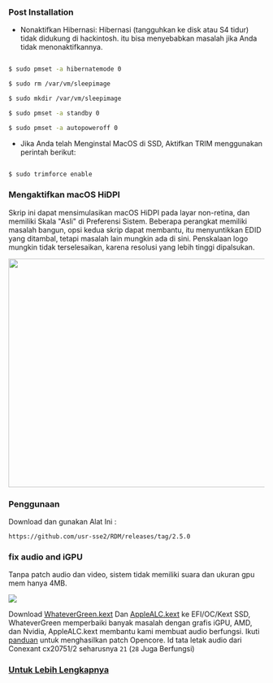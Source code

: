  ### Post Installation

- Nonaktifkan Hibernasi: Hibernasi (tangguhkan ke disk atau S4 tidur) tidak didukung di hackintosh. itu bisa menyebabkan masalah jika Anda tidak menonaktifkannya.

```sh

$ sudo pmset -a hibernatemode 0

$ sudo rm /var/vm/sleepimage

$ sudo mkdir /var/vm/sleepimage

$ sudo pmset -a standby 0

$ sudo pmset -a autopoweroff 0


```

- Jika Anda telah Menginstal MacOS di SSD, Aktifkan TRIM menggunakan perintah berikut:

```sh

$ sudo trimforce enable

```

### Mengaktifkan macOS HiDPI

Skrip ini dapat mensimulasikan macOS HiDPI pada layar non-retina, dan memiliki Skala "Asli" di Preferensi Sistem.
Beberapa perangkat memiliki masalah bangun, opsi kedua skrip dapat membantu, itu menyuntikkan EDID yang ditambal, tetapi masalah lain mungkin ada di sini.
Penskalaan logo mungkin tidak terselesaikan, karena resolusi yang lebih tinggi dipalsukan.

<img height="450" width="750" src="http://support.apple.com/library/APPLE/APPLECARE_ALLGEOS/HT5266/HT5266-mbp_13-%20%20yosemite-002-en.png">

### Penggunaan
Download dan gunakan Alat Ini :
```
https://github.com/usr-sse2/RDM/releases/tag/2.5.0
```


### fix audio and iGPU
Tanpa patch audio dan video, sistem tidak memiliki suara dan ukuran gpu mem hanya 4MB.

<img src="https://www.tonymacx86.com/data/attachments/237/237778-90fad6d11acef68ae0c9fefa7495c46f.jpg">

Download [WhateverGreen.kext](https://github.com/acidanthera/WhateverGreen/releases) Dan [AppleALC.kext](https://github.com/acidanthera/AppleALC/releases) ke EFI/OC/Kext SSD, WhateverGreen memperbaiki banyak masalah dengan grafis iGPU, AMD, dan Nvidia, AppleALC.kext membantu kami membuat audio berfungsi. Ikuti [panduan](https://www.tonymacx86.com/threads/an-idiots-guide-to-lilu-and-its-plug-ins.260063/) untuk menghasilkan patch Opencore. Id tata letak audio dari Conexant cx20751/2 seharusnya `21` (`28` Juga Berfungsi)

### [Untuk Lebih Lengkapnya ](https://dortania.github.io/OpenCore-Post-Install/)

